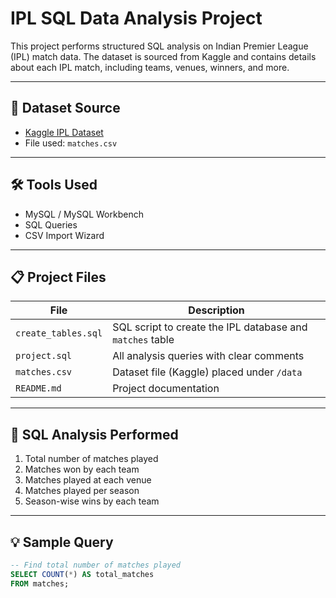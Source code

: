 # IPL SQL Data Analysis Project

This project performs structured SQL analysis on Indian Premier League (IPL) match data. The dataset is sourced from Kaggle and contains details about each IPL match, including teams, venues, winners, and more.

---

## 📁 Dataset Source

- [Kaggle IPL Dataset](https://www.kaggle.com/datasets)
- File used: `matches.csv`

---

## 🛠 Tools Used

- MySQL / MySQL Workbench
- SQL Queries
- CSV Import Wizard

---

## 📋 Project Files

| File                 | Description                              |
|----------------------|------------------------------------------|
| `create_tables.sql`  | SQL script to create the IPL database and `matches` table |
| `project.sql`        | All analysis queries with clear comments |
| `matches.csv`        | Dataset file (Kaggle) placed under `/data` |
| `README.md`          | Project documentation |

---

## 🔎 SQL Analysis Performed

1. Total number of matches played
2. Matches won by each team
3. Matches played at each venue
4. Matches played per season
5. Season-wise wins by each team

---

## 💡 Sample Query

```sql
-- Find total number of matches played
SELECT COUNT(*) AS total_matches
FROM matches;
